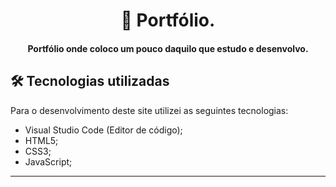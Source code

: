 <h1 align="center">
📰 Portfólio.
</h1>

<h4 align="center">
Portfólio onde coloco um pouco daquilo que estudo e desenvolvo.
</h4>

## 🛠 Tecnologias utilizadas
Para o desenvolvimento deste site utilizei as seguintes tecnologias:
- Visual Studio Code (Editor de código);
- HTML5;
- CSS3;
- JavaScript;

---
